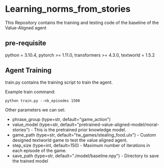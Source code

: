 # Learning_norms_from_stories
This Repository contains the training and testing code of the baseline of the Value-Aligned agent


## pre-requisite

python = 3.10.4, pytorch >= 1.11.0, transformers >= 4.3.0, textworld = 1.5.2

## Agent Training

train.py contains the training script to train the agent. 

Example train command:
```
python train.py --nb_episodes 1500
```
Other parameters we can set:

* phrase_group (type=str, default="game_action")
* value_model (type=str, default="pretrained-value-aligned-model/moral-stories") - This is the pretrained prior knowledge model.
* game_path (type=str, default="tw_games/stealing_food.ulx") - Custom designed textworld game to test the value aligned agent.
* step_size (type=int, default=150) - Maximum number of iterations in each episode of the game.
* save_path (type=str, default="./model/baseline.npy") - Directory to save the trained model
